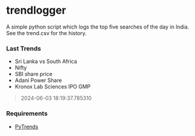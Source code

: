 # trendlogger
A simple python script which logs the top five searches of the day in India.<br>See the trend.csv for the history.<br>

<!-- Last Trends -->
### Last Trends
* Sri Lanka vs South Africa
* Nifty
* SBI share price
* Adani Power Share
* Kronox Lab Sciences IPO GMP
> 2024-06-03 18:19:37.785310

<!-- Requirements -->
### Requirements
* [PyTrends](https://github.com/dreyco676/pytrends)
